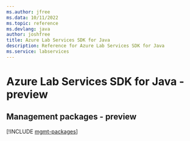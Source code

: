 ```yaml
---
ms.author: jfree
ms.data: 10/11/2022
ms.topic: reference
ms.devlang: java
author: joshfree
title: Azure Lab Services SDK for Java
description: Reference for Azure Lab Services SDK for Java
ms.service: labservices
---
```

# Azure Lab Services SDK for Java - preview

## Management packages - preview
[!INCLUDE [mgmt-packages](lab-services-mgmt-index.md)]